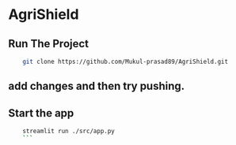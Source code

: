 # AgriShield

## Run The Project 

``` bash
    git clone https://github.com/Mukul-prasad89/AgriShield.git
```
## add changes and then try pushing.


##  Start the app 
``` bash 
    streamlit run ./src/app.py
    ```